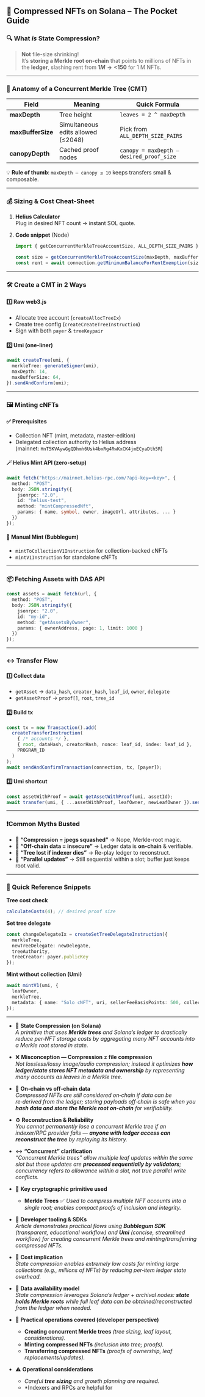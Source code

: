 ## 🚀 Compressed NFTs on Solana – The Pocket Guide

### 🔍 What *is* State Compression?
> **Not** file-size shrinking!  
> It’s **storing a Merkle root on-chain** that points to millions of NFTs in the **ledger**, slashing rent from **$1 M → <$150** for 1 M NFTs.

---

### 🌳 Anatomy of a Concurrent Merkle Tree (CMT)

| Field | Meaning | Quick Formula |
|-------|---------|---------------|
| **maxDepth** | Tree height | `leaves = 2 ^ maxDepth` |
| **maxBufferSize** | Simultaneous edits allowed (≤2048) | Pick from `ALL_DEPTH_SIZE_PAIRS` |
| **canopyDepth** | Cached proof nodes | `canopy = maxDepth – desired_proof_size` |

💡 **Rule of thumb**: `maxDepth – canopy ≤ 10` keeps transfers small & composable.

---

### 💰 Sizing & Cost Cheat-Sheet

1. **Helius Calculator**  
   Plug in desired NFT count → instant SOL quote.

2. **Code snippet** (Node)
   ```ts
   import { getConcurrentMerkleTreeAccountSize, ALL_DEPTH_SIZE_PAIRS } from "@solana/spl-account-compression";

   const size = getConcurrentMerkleTreeAccountSize(maxDepth, maxBufferSize, canopy);
   const rent = await connection.getMinimumBalanceForRentExemption(size);
   ```

---

### 🛠️ Create a CMT in 2 Ways

#### 1️⃣ Raw web3.js
- Allocate tree account (`createAllocTreeIx`)
- Create tree config (`createCreateTreeInstruction`)
- Sign with both `payer` & `treeKeypair`

#### 2️⃣ Umi (one-liner)
```ts
await createTree(umi, {
  merkleTree: generateSigner(umi),
  maxDepth: 14,
  maxBufferSize: 64,
}).sendAndConfirm(umi);
```

---

### 🖼️ Minting cNFTs

#### ✅ Prerequisites
- Collection NFT (mint, metadata, master-edition)
- Delegated collection authority to Helius address  
  (mainnet: `HnT5KVAywGgQDhmh6Usk4bxRg4RwKxCK4jmECyaDth5R`)

#### 🪄 Helius Mint API (zero-setup)
```ts
await fetch("https://mainnet.helius-rpc.com/?api-key=<key>", {
  method: "POST",
  body: JSON.stringify({
    jsonrpc: "2.0",
    id: "helius-test",
    method: "mintCompressedNft",
    params: { name, symbol, owner, imageUrl, attributes, ... }
  })
});
```

#### 🧰 Manual Mint (Bubblegum)
- `mintToCollectionV1Instruction` for collection-backed cNFTs
- `mintV1Instruction` for standalone cNFTs

---

### 📦 Fetching Assets with DAS API

```ts
const assets = await fetch(url, {
  method: "POST",
  body: JSON.stringify({
    jsonrpc: "2.0",
    id: "my-id",
    method: "getAssetsByOwner",
    params: { ownerAddress, page: 1, limit: 1000 }
  })
});
```

---

### ↔️ Transfer Flow

#### 1️⃣ Collect data
- `getAsset` → `data_hash`, `creator_hash`, `leaf_id`, `owner`, `delegate`
- `getAssetProof` → `proof[]`, `root`, `tree_id`

#### 2️⃣ Build tx
```ts
const tx = new Transaction().add(
  createTransferInstruction(
    { /* accounts */ },
    { root, dataHash, creatorHash, nonce: leaf_id, index: leaf_id },
    PROGRAM_ID
  )
);
await sendAndConfirmTransaction(connection, tx, [payer]);
```

#### 3️⃣ Umi shortcut
```ts
const assetWithProof = await getAssetWithProof(umi, assetId);
await transfer(umi, { ...assetWithProof, leafOwner, newLeafOwner }).sendAndConfirm(umi);
```

---

### ❗️Common Myths Busted

- 🚫 **“Compression = jpegs squashed”** → Nope, Merkle-root magic.  
- 🚫 **“Off-chain data = insecure”** → Ledger data is **on-chain** & verifiable.  
- 🚫 **“Tree lost if indexer dies”** → Re-play ledger to reconstruct.  
- 🚫 **“Parallel updates”** → Still sequential within a slot; buffer just keeps root valid.

---

### 🧩 Quick Reference Snippets

**Tree cost check**
```ts
calculateCosts(4); // desired proof size
```

**Set tree delegate**
```ts
const changeDelegateIx = createSetTreeDelegateInstruction({
  merkleTree,
  newTreeDelegate: newDelegate,
  treeAuthority,
  treeCreator: payer.publicKey
});
```

**Mint without collection (Umi)**
```ts
await mintV1(umi, {
  leafOwner,
  merkleTree,
  metadata: { name: "Solo cNFT", uri, sellerFeeBasisPoints: 500, collection: none(), creators: [...] }
});
```

------------
- 🧩 **State Compression (on Solana)**  
  *A primitive that uses **Merkle trees** and Solana’s ledger to drastically reduce per‑NFT storage costs by aggregating many NFT accounts into a Merkle root stored in state.*

- ❌ **Misconception — Compression ≠ file compression**  
  *Not lossless/lossy image/audio compression; instead it optimizes **how ledger/state stores NFT metadata and ownership** by representing many accounts as leaves in a Merkle tree.*

- 🔐 **On‑chain vs off‑chain data**  
  *Compressed NFTs are still considered on‑chain if data can be re‑derived from the ledger; storing payloads off‑chain is safe when you **hash data and store the Merkle root on‑chain** for verifiability.*

- ♻️ **Reconstruction & Reliability**  
  *You cannot permanently lose a concurrent Merkle tree if an indexer/RPC provider fails — **anyone with ledger access can reconstruct the tree** by replaying its history.*

- ↔️ **“Concurrent” clarification**  
  *“Concurrent Merkle trees” allow multiple leaf updates within the same slot but those updates are **processed sequentially by validators**; concurrency refers to allowance within a slot, not true parallel write conflicts.*

- 🧠 **Key cryptographic primitive used**  
  - **Merkle Trees** ✅ *Used to compress multiple NFT accounts into a single root; enables compact proofs of inclusion and integrity.*

- 🧰 **Developer tooling & SDKs**  
  *Article demonstrates practical flows using **Bubblegum SDK** (transparent, educational workflow) and **Umi** (concise, streamlined workflow) for creating concurrent Merkle trees and minting/transferring compressed NFTs.*

- 💸 **Cost implication**  
  *State compression enables extremely low costs for minting large collections (e.g., millions of NFTs) by reducing per‑item ledger state overhead.*

- 🔁 **Data availability model**  
  *State compression leverages Solana’s ledger + archival nodes: **state holds Merkle roots** while full leaf data can be obtained/reconstructed from the ledger when needed.*

- 🧩 **Practical operations covered (developer perspective)**  
  - **Creating concurrent Merkle trees** *(tree sizing, leaf layout, considerations).*  
  - **Minting compressed NFTs** *(inclusion into tree; proofs).*  
  - **Transferring compressed NFTs** *(proofs of ownership, leaf replacements/updates).*  

- ⚠️ **Operational considerations**  
  - *Careful **tree sizing** and growth planning are required.*  
  - *Indexers and RPCs are helpful for